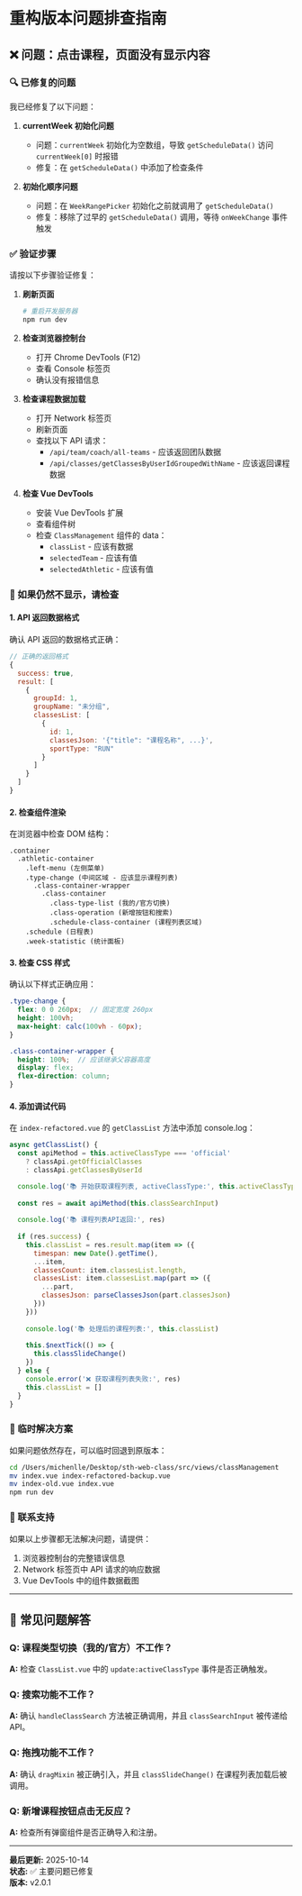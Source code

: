 # 重构版本问题排查指南

## ❌ 问题：点击课程，页面没有显示内容

### 🔍 已修复的问题

我已经修复了以下问题：

1. **currentWeek 初始化问题**
   - 问题：`currentWeek` 初始化为空数组，导致 `getScheduleData()` 访问 `currentWeek[0]` 时报错
   - 修复：在 `getScheduleData()` 中添加了检查条件

2. **初始化顺序问题**
   - 问题：在 `WeekRangePicker` 初始化之前就调用了 `getScheduleData()`
   - 修复：移除了过早的 `getScheduleData()` 调用，等待 `onWeekChange` 事件触发

### ✅ 验证步骤

请按以下步骤验证修复：

1. **刷新页面**
   ```bash
   # 重启开发服务器
   npm run dev
   ```

2. **检查浏览器控制台**
   - 打开 Chrome DevTools (F12)
   - 查看 Console 标签页
   - 确认没有报错信息

3. **检查课程数据加载**
   - 打开 Network 标签页
   - 刷新页面
   - 查找以下 API 请求：
     - `/api/team/coach/all-teams` - 应该返回团队数据
     - `/api/classes/getClassesByUserIdGroupedWithName` - 应该返回课程数据

4. **检查 Vue DevTools**
   - 安装 Vue DevTools 扩展
   - 查看组件树
   - 检查 `ClassManagement` 组件的 data：
     - `classList` - 应该有数据
     - `selectedTeam` - 应该有值
     - `selectedAthletic` - 应该有值

### 🐛 如果仍然不显示，请检查

#### 1. API 返回数据格式

确认 API 返回的数据格式正确：

```javascript
// 正确的返回格式
{
  success: true,
  result: [
    {
      groupId: 1,
      groupName: "未分组",
      classesList: [
        {
          id: 1,
          classesJson: '{"title": "课程名称", ...}',
          sportType: "RUN"
        }
      ]
    }
  ]
}
```

#### 2. 检查组件渲染

在浏览器中检查 DOM 结构：

```
.container
  .athletic-container
    .left-menu (左侧菜单)
    .type-change (中间区域 - 应该显示课程列表)
      .class-container-wrapper
        .class-container
          .class-type-list (我的/官方切换)
          .class-operation (新增按钮和搜索)
          .schedule-class-container (课程列表区域)
    .schedule (日程表)
    .week-statistic (统计面板)
```

#### 3. 检查 CSS 样式

确认以下样式正确应用：

```scss
.type-change {
  flex: 0 0 260px;  // 固定宽度 260px
  height: 100vh;
  max-height: calc(100vh - 60px);
}

.class-container-wrapper {
  height: 100%;  // 应该继承父容器高度
  display: flex;
  flex-direction: column;
}
```

#### 4. 添加调试代码

在 `index-refactored.vue` 的 `getClassList` 方法中添加 console.log：

```javascript
async getClassList() {
  const apiMethod = this.activeClassType === 'official'
    ? classApi.getOfficialClasses
    : classApi.getClassesByUserId

  console.log('📚 开始获取课程列表, activeClassType:', this.activeClassType)
  
  const res = await apiMethod(this.classSearchInput)
  
  console.log('📚 课程列表API返回:', res)
  
  if (res.success) {
    this.classList = res.result.map(item => ({
      timespan: new Date().getTime(),
      ...item,
      classesCount: item.classesList.length,
      classesList: item.classesList.map(part => ({
        ...part,
        classesJson: parseClassesJson(part.classesJson)
      }))
    }))
    
    console.log('📚 处理后的课程列表:', this.classList)
    
    this.$nextTick(() => {
      this.classSlideChange()
    })
  } else {
    console.error('❌ 获取课程列表失败:', res)
    this.classList = []
  }
}
```

### 🔧 临时解决方案

如果问题依然存在，可以临时回退到原版本：

```bash
cd /Users/michenlle/Desktop/sth-web-class/src/views/classManagement
mv index.vue index-refactored-backup.vue
mv index-old.vue index.vue
npm run dev
```

### 📱 联系支持

如果以上步骤都无法解决问题，请提供：

1. 浏览器控制台的完整错误信息
2. Network 标签页中 API 请求的响应数据
3. Vue DevTools 中的组件数据截图

---

## 🎯 常见问题解答

### Q: 课程类型切换（我的/官方）不工作？
**A:** 检查 `ClassList.vue` 中的 `update:activeClassType` 事件是否正确触发。

### Q: 搜索功能不工作？
**A:** 确认 `handleClassSearch` 方法被正确调用，并且 `classSearchInput` 被传递给 API。

### Q: 拖拽功能不工作？
**A:** 确认 `dragMixin` 被正确引入，并且 `classSlideChange()` 在课程列表加载后被调用。

### Q: 新增课程按钮点击无反应？
**A:** 检查所有弹窗组件是否正确导入和注册。

---

**最后更新:** 2025-10-14  
**状态:** ✅ 主要问题已修复  
**版本:** v2.0.1


